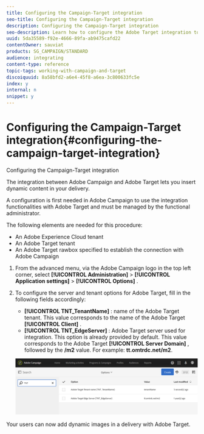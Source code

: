 ```yaml
---
title: Configuring the Campaign-Target integration
seo-title: Configuring the Campaign-Target integration
description: Configuring the Campaign-Target integration
seo-description: Learn how to configure the Adobe Target integration to start using dynamic content in Adobe Campaign.
uuid: 5da35589-f92e-4666-89fa-ab9475cafd22
contentOwner: sauviat
products: SG_CAMPAIGN/STANDARD
audience: integrating
content-type: reference
topic-tags: working-with-campaign-and-target
discoiquuid: 8a58bfd2-a6e4-45f8-a6ea-3c800633fc5e
index: y
internal: n
snippet: y
---
```


# Configuring the Campaign-Target integration{#configuring-the-campaign-target-integration}

Configuring the Campaign-Target integration

The integration between Adobe Campaign and Adobe Target lets you insert dynamic content in your delivery.

A configuration is first needed in Adobe Campaign to use the integration functionalities with Adobe Target and must be managed by the functional administrator.

The following elements are needed for this procedure:

* An Adobe Experience Cloud tenant
* An Adobe Target tenant
* An Adobe Target rawbox specified to establish the connection with Adobe Campaign

1. From the advanced menu, via the Adobe Campaign logo in the top left corner, select **[!UICONTROL Administration]** > **[!UICONTROL Application settings]** > **[!UICONTROL Options]** .
1. To configure the server and tenant options for Adobe Target, fill in the following fields accordingly:

    * **[!UICONTROL TNT_TenantName]** : name of the Adobe Target tenant. This value corresponds to the name of the Adobe Target **[!UICONTROL Client]** .
    * **[!UICONTROL TNT_EdgeServer]** : Adobe Target server used for integration. This option is already provided by default. This value corresponds to the Adobe Target **[!UICONTROL Server Domain]** , followed by the **/m2** value. For example: **tt.omtrdc.net/m2**.

   ![](assets/tar_options.png)

Your users can now add dynamic images in a delivery with Adobe Target.
